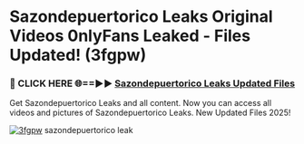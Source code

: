 # Sazondepuertorico Leaks Original Videos 0nlyFans Leaked - Files Updated! (3fgpw)

<h3>🔴 CLICK HERE 🌐==►► <a href="https://tinyurl.com/x26r9saj" rel="nofollow">Sazondepuertorico Leaks Updated Files</a></h3>

Get Sazondepuertorico Leaks and all content. Now you can access all videos and pictures of Sazondepuertorico Leaks. New Updated Files 2025!

[![3fgpw](https://i.imgur.com/LkgZPqh.gif)](https://tinyurl.com/x26r9saj)
sazondepuertorico leak